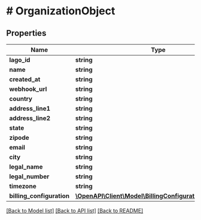 # # OrganizationObject

## Properties

Name | Type | Description | Notes
------------ | ------------- | ------------- | -------------
**lago_id** | **string** |  | [optional]
**name** | **string** |  | [optional]
**created_at** | **string** |  | [optional]
**webhook_url** | **string** |  | [optional]
**country** | **string** |  | [optional]
**address_line1** | **string** |  | [optional]
**address_line2** | **string** |  | [optional]
**state** | **string** |  | [optional]
**zipode** | **string** |  | [optional]
**email** | **string** |  | [optional]
**city** | **string** |  | [optional]
**legal_name** | **string** |  | [optional]
**legal_number** | **string** |  | [optional]
**timezone** | **string** |  | [optional]
**billing_configuration** | [**\OpenAPI\Client\Model\BillingConfigurationOrganization**](BillingConfigurationOrganization.md) |  | [optional]

[[Back to Model list]](../../README.md#models) [[Back to API list]](../../README.md#endpoints) [[Back to README]](../../README.md)
